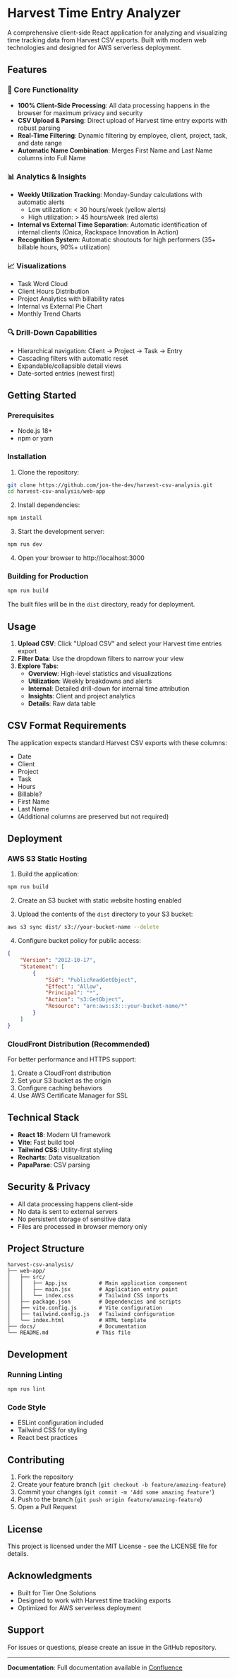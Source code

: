 # Harvest Time Entry Analyzer

A comprehensive client-side React application for analyzing and visualizing time tracking data from Harvest CSV exports. Built with modern web technologies and designed for AWS serverless deployment.

## Features

### 🎯 Core Functionality
- **100% Client-Side Processing**: All data processing happens in the browser for maximum privacy and security
- **CSV Upload & Parsing**: Direct upload of Harvest time entry exports with robust parsing
- **Real-Time Filtering**: Dynamic filtering by employee, client, project, task, and date range
- **Automatic Name Combination**: Merges First Name and Last Name columns into Full Name

### 📊 Analytics & Insights
- **Weekly Utilization Tracking**: Monday-Sunday calculations with automatic alerts
  - Low utilization: < 30 hours/week (yellow alerts)
  - High utilization: > 45 hours/week (red alerts)
- **Internal vs External Time Separation**: Automatic identification of internal clients (Onica, Rackspace Innovation In Action)
- **Recognition System**: Automatic shoutouts for high performers (35+ billable hours, 90%+ utilization)

### 📈 Visualizations
- Task Word Cloud
- Client Hours Distribution
- Project Analytics with billability rates
- Internal vs External Pie Chart
- Monthly Trend Charts

### 🔍 Drill-Down Capabilities
- Hierarchical navigation: Client → Project → Task → Entry
- Cascading filters with automatic reset
- Expandable/collapsible detail views
- Date-sorted entries (newest first)

## Getting Started

### Prerequisites
- Node.js 18+ 
- npm or yarn

### Installation

1. Clone the repository:
```bash
git clone https://github.com/jon-the-dev/harvest-csv-analysis.git
cd harvest-csv-analysis/web-app
```

2. Install dependencies:
```bash
npm install
```

3. Start the development server:
```bash
npm run dev
```

4. Open your browser to http://localhost:3000

### Building for Production

```bash
npm run build
```

The built files will be in the `dist` directory, ready for deployment.

## Usage

1. **Upload CSV**: Click "Upload CSV" and select your Harvest time entries export
2. **Filter Data**: Use the dropdown filters to narrow your view
3. **Explore Tabs**:
   - **Overview**: High-level statistics and visualizations
   - **Utilization**: Weekly breakdowns and alerts
   - **Internal**: Detailed drill-down for internal time attribution
   - **Insights**: Client and project analytics
   - **Details**: Raw data table

## CSV Format Requirements

The application expects standard Harvest CSV exports with these columns:
- Date
- Client
- Project
- Task
- Hours
- Billable?
- First Name
- Last Name
- (Additional columns are preserved but not required)

## Deployment

### AWS S3 Static Hosting

1. Build the application:
```bash
npm run build
```

2. Create an S3 bucket with static website hosting enabled

3. Upload the contents of the `dist` directory to your S3 bucket:
```bash
aws s3 sync dist/ s3://your-bucket-name --delete
```

4. Configure bucket policy for public access:
```json
{
    "Version": "2012-10-17",
    "Statement": [
        {
            "Sid": "PublicReadGetObject",
            "Effect": "Allow",
            "Principal": "*",
            "Action": "s3:GetObject",
            "Resource": "arn:aws:s3:::your-bucket-name/*"
        }
    ]
}
```

### CloudFront Distribution (Recommended)

For better performance and HTTPS support:
1. Create a CloudFront distribution
2. Set your S3 bucket as the origin
3. Configure caching behaviors
4. Use AWS Certificate Manager for SSL

## Technical Stack

- **React 18**: Modern UI framework
- **Vite**: Fast build tool
- **Tailwind CSS**: Utility-first styling
- **Recharts**: Data visualization
- **PapaParse**: CSV parsing

## Security & Privacy

- All data processing happens client-side
- No data is sent to external servers
- No persistent storage of sensitive data
- Files are processed in browser memory only

## Project Structure

```
harvest-csv-analysis/
├── web-app/
│   ├── src/
│   │   ├── App.jsx          # Main application component
│   │   ├── main.jsx         # Application entry point
│   │   └── index.css        # Tailwind CSS imports
│   ├── package.json         # Dependencies and scripts
│   ├── vite.config.js       # Vite configuration
│   ├── tailwind.config.js   # Tailwind configuration
│   └── index.html           # HTML template
├── docs/                    # Documentation
└── README.md               # This file
```

## Development

### Running Linting

```bash
npm run lint
```

### Code Style

- ESLint configuration included
- Tailwind CSS for styling
- React best practices

## Contributing

1. Fork the repository
2. Create your feature branch (`git checkout -b feature/amazing-feature`)
3. Commit your changes (`git commit -m 'Add some amazing feature'`)
4. Push to the branch (`git push origin feature/amazing-feature`)
5. Open a Pull Request

## License

This project is licensed under the MIT License - see the LICENSE file for details.

## Acknowledgments

- Built for Tier One Solutions
- Designed to work with Harvest time tracking exports
- Optimized for AWS serverless deployment

## Support

For issues or questions, please create an issue in the GitHub repository.

---

**Documentation**: Full documentation available in [Confluence](https://zerodaysec.atlassian.net/wiki/spaces/TOS/pages/2222096390/)